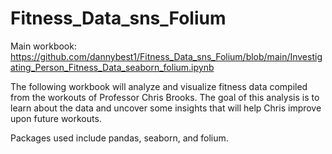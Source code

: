 # Fitness_Data_sns_Folium

Main workbook: https://github.com/dannybest1/Fitness_Data_sns_Folium/blob/main/Investigating_Person_Fitness_Data_seaborn_folium.ipynb

The following workbook will analyze and visualize fitness data compiled from the workouts of Professor Chris Brooks. 
The goal of this analysis is to learn about the data and uncover some insights that will help Chris improve upon future workouts.

Packages used include pandas, seaborn, and folium.

